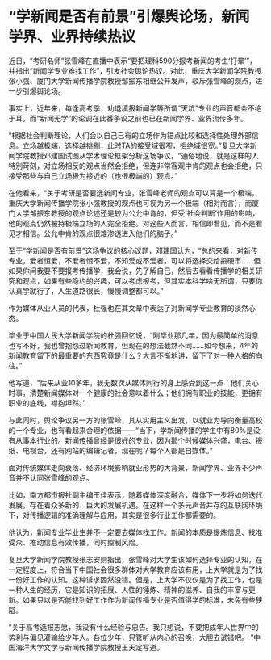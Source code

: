 

# “学新闻是否有前景”引爆舆论场，新闻学界、业界持续热议

近日，“考研名师”张雪峰在直播中表示“要把理科590分报考新闻的考生‘打晕’”，并指出“新闻学专业难找工作”，引发社会舆论热议。对此，重庆大学新闻学院教授张小强、厦门大学新闻传播学院教授邹振东相继公开发声，驳斥张雪峰的观点，进一步引爆舆论场。

事实上，近年来，每逢高考季，劝退填报新闻学等所谓“天坑”专业的声音都会不绝于耳，而“新闻无学”的论调在此番争议之前也已在新闻学界、业界流传多年。

“根据社会判断理论，人们会以自己已有的立场作为锚点比较和选择性处理外部信息。立场越极端，选择越挑剔，此时TA的接受域很窄，拒绝域很宽。”复旦大学新闻学院教授邓建国试图从学术理论框架分析这场争议，“通俗地说，就是这样的人特别苛刻，对立场相反的观点当然会拒绝，但连非常客观中肯的观点也会拒绝，只接受那些与自己立场极为接近的（也很极端的）观点。”

在他看来，“关于考研是否要选新闻专业，张雪峰老师的观点可以算是一个极端，重庆大学新闻传播学院张小强教授的观点也可视为另一个极端（相对而言），而厦门大学邹振东教授的观点论述还是较为公允中肯的，但受‘社会判断’作用的影响，他的观点仍然被持极端立场的人完全拒绝。对这些人而言，相信即看见，而不是看见才相信。公允中肯的观点很难渗透进入他们的脑子。”

至于“学新闻是否有前景”这场争议的核心议题，邓建国认为，“总的来看，对新传专业，爱者恒爱，不爱者恒不爱，不知爱或不爱者，可以将选择交给投硬币……但如果你问我要不要报考传播学，我会说，先了解自己，然后去看看传播学的相关研究和观点，如果有些隐约的兴趣，可以考虑报考，但其实本科学啥无所谓，只要你认真学就行了，人生道路很长，慢慢调整都可以。”

作为媒体从业人员的代表，杜强也在其文章中表达了对新闻学专业教育的淡然心态。

毕业于中国人民大学新闻学院的杜强回忆说，“刚毕业那几年，因为最简单的消息也写不好，我也曾抱怨过新闻教育，但现在的想法截然不同……如今想来，4年的新闻教育留下的最重要的东西究竟是什么？大言不惭地讲，留下了对一种人格的向往。”

他写道，“后来从业10多年，我无数次从媒体同行的身上感受到这一点：他们关心时事，清楚新闻媒体对一个健康的社会意味着什么；他们拥有职业的技能，更拥有职业的底线，襟抱坦然。”

与此同时，舆论争议另一方的张雪峰，其从实用主义出发，以就业为导向衡量高校的一个专业，也有看起来合理的依据——“当下，学新闻传播的学生中有80%是没有从事本行业的。新闻传播曾经是很好的专业，因为那个时候媒体兴盛，电台、报纸、电视台，还有网站的编辑记者，现在呢？每个人都是自媒体。”

面对传统媒体走向衰落、经济环境影响就业形势的大背景，新闻学界、业界不少声音并不认同张雪峰的观点。

比如，南方都市报社副主编王佳表示，随着媒体深度融合，媒体下一步将如何迭代发展，存在着众多新的、巨大的发展机遇。在这样一个多元声音并存的互联网环境下，对传播逻辑的准确理解与应用，其实是很多行业工作都需要的。

他认为，新闻专业毕业生并不一定要去媒体找工作。新闻的本质是提炼信息、找准受众、推动信息有效传播，同时控制风险。

复旦大学新闻学院教授张志安则指出，张雪峰对大学生该如何选择专业的认知，在一定程度上，符合当下中国社会很多群体对大学教育应该有用，上大学就是为了找一份好工作的认知。这种诉求固然没错。但是，上大学不仅仅是为了找工作，也是一种人生的经历，它是知识的拓展、人性的锤炼、精神的滋养、自我的丰富与更新。如果只以是否能找到好工作作为新闻传播专业是否值得学的标准，未免有些狭隘。

“关于高考选报志愿，我没有什么经验与忠告。我只想说，不要把成年人世界中的势利与偏见灌输给少年人。各位少年，只管听从内心的召唤，大胆去试错吧。
”中国海洋大学文学与新闻传播学院教授王天定写道。

